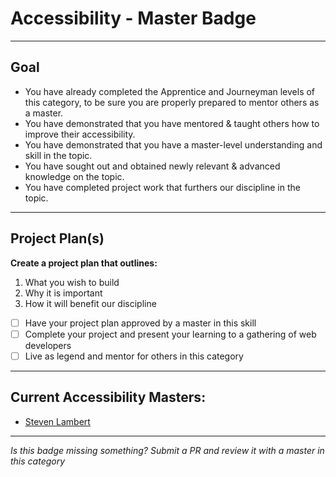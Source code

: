 # Accessibility - Master Badge

<!-- {{ New badge image goes here }} -->
<!-- TODO: design new V2 Accessibility badge before this releases -->



-----


## Goal

- You have already completed the Apprentice and Journeyman levels of this category, to be sure you are properly prepared to mentor others as a master.
- You have demonstrated that you have mentored & taught others how to improve their accessibility.
- You have demonstrated that you have a master-level understanding and skill in the topic.
- You have sought out and obtained newly relevant & advanced knowledge on the topic.
- You have completed project work that furthers our discipline in the topic.


-----


## Project Plan(s)

**Create a project plan that outlines:**

  1) What you wish to build
  2) Why it is important
  3) How it will benefit our discipline

- [ ] Have your project plan approved by a master in this skill
- [ ] Complete your project and present your learning to a gathering of web developers
- [ ] Live as legend and mentor for others in this category

-----

## Current Accessibility Masters:

- [Steven Lambert](https://github.com/straker/)

-----

*Is this badge missing something? Submit a PR and review it with a master in this category*
